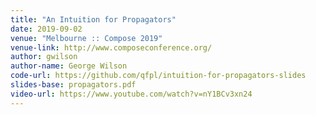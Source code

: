 ```yaml
---
title: "An Intuition for Propagators"
date: 2019-09-02
venue: "Melbourne :: Compose 2019"
venue-link: http://www.composeconference.org/
author: gwilson
author-name: George Wilson
code-url: https://github.com/qfpl/intuition-for-propagators-slides
slides-base: propagators.pdf
video-url: https://www.youtube.com/watch?v=nY1BCv3xn24
---
```

